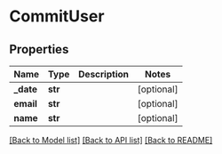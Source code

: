 # CommitUser

## Properties
Name | Type | Description | Notes
------------ | ------------- | ------------- | -------------
**_date** | **str** |  | [optional]
**email** | **str** |  | [optional]
**name** | **str** |  | [optional]

[[Back to Model list]](../README.md#documentation-for-models) [[Back to API list]](../README.md#documentation-for-api-endpoints) [[Back to README]](../README.md)


